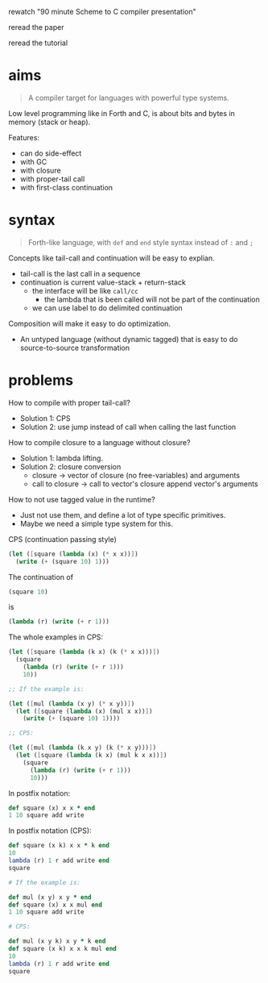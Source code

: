 rewatch "90 minute Scheme to C compiler presentation"

reread the paper

reread the tutorial

# aims

> A compiler target for languages with powerful type systems.

Low level programming like in Forth and C,
is about bits and bytes in memory (stack or heap).

Features:

- can do side-effect
- with GC
- with closure
- with proper-tail call
- with first-class continuation

# syntax

> Forth-like language, with `def` and `end` style syntax instead of `:` and `;`

Concepts like tail-call and continuation will be easy to explian.

- tail-call is the last call in a sequence
- continuation is current value-stack + return-stack
  - the interface will be like `call/cc`
    - the lambda that is been called will not be part of the continuation
  - we can use label to do delimited continuation

Composition will make it easy to do optimization.

- An untyped language (without dynamic tagged)
  that is easy to do source-to-source transformation

# problems

How to compile with proper tail-call?

- Solution 1: CPS
- Solution 2: use jump instead of call when calling the last function

How to compile closure to a language without closure?

- Solution 1: lambda lifting.
- Solution 2: closure conversion
  - closure -> vector of closure (no free-variables) and arguments
  - call to closure -> call to vector's closure append vector's arguments

How to not use tagged value in the runtime?

- Just not use them, and define a lot of type specific primitives.
- Maybe we need a simple type system for this.

CPS (continuation passing style)

```scheme
(let ([square (lambda (x) (* x x))])
  (write (+ (square 10) 1)))
```

The continuation of

```scheme
(square 10)
```

is

```scheme
(lambda (r) (write (+ r 1)))
```

The whole examples in CPS:

```scheme
(let ([square (lambda (k x) (k (* x x)))])
  (square
    (lambda (r) (write (+ r 1)))
    10))
```

```scheme
;; If the example is:

(let ([mul (lambda (x y) (* x y))])
  (let ([square (lambda (x) (mul x x))])
    (write (+ (square 10) 1))))

;; CPS:

(let ([mul (lambda (k x y) (k (* x y)))])
  (let ([square (lambda (k x) (mul k x x))])
    (square
      (lambda (r) (write (+ r 1)))
      10)))
```

In postfix notation:

```ruby
def square (x) x x * end
1 10 square add write
```

In postfix notation (CPS):

```ruby
def square (x k) x x * k end
10
lambda (r) 1 r add write end
square
```

```ruby
# If the example is:

def mul (x y) x y * end
def square (x) x x mul end
1 10 square add write

# CPS:

def mul (x y k) x y * k end
def square (x k) x x k mul end
10
lambda (r) 1 r add write end
square
```
